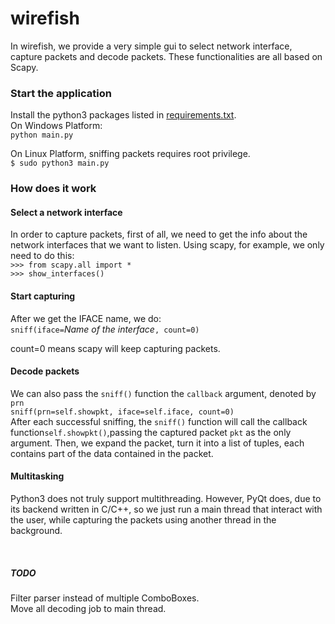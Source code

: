 # wirefish

In wirefish, we provide a very simple gui to select network interface, capture packets and decode packets. These functionalities are all based on Scapy.


### Start the application
Install the python3 packages listed in [requirements.txt](./requirements.txt). <br>
On Windows Platform:<br>
`python main.py`

On Linux Platform, sniffing packets requires root privilege.<br>
`$ sudo python3 main.py`

### How does it work
#### Select a network interface
In order to capture packets, first of all, we need to get the info about the network interfaces that we want to listen.
Using scapy, for example, we only need to do this:<br>
`>>> from scapy.all import *`<br> 
`>>> show_interfaces()`<br>

#### Start capturing
After we get the IFACE name, we do:<br>
`sniff(iface=`*Name of the interface*`, count=0)`

count=0 means scapy will keep capturing packets.

#### Decode packets
We can also pass the `sniff()` function the `callback` argument, denoted by `prn`<br>
`sniff(prn=self.showpkt, iface=self.iface, count=0)`<br>
After each successful sniffing, the `sniff()` function will call the callback function`self.showpkt()`,passing the captured packet `pkt` as the only argument.
Then, we expand the packet, turn it into a list of tuples, each contains part of the data contained in the packet.

#### Multitasking
Python3 does not truly support multithreading. However, PyQt does,  due to its backend written in C/C++, so we just run a main thread that interact with the user, while capturing the packets using another thread in the background.

<br>

##### TODO
Filter parser instead of multiple ComboBoxes.<br>
Move all decoding job to main thread.

